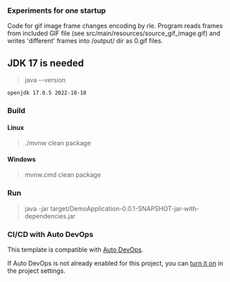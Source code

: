 ### Experiments for one startup

Code for gif image frame changes encoding by rle. Program reads frames from included GIF file (see src/main/resources/source_gif_image.gif) and writes 'different' frames into /output/ dir as 0.gif files.

## JDK 17 is needed

> java --version

`openjdk 17.0.5 2022-10-18`

### Build

#### Linux

> ./mvnw clean package

#### Windows

> mvnw.cmd clean package

### Run

> java -jar target/DemoApplication-0.0.1-SNAPSHOT-jar-with-dependencies.jar

### CI/CD with Auto DevOps

This template is compatible with [Auto DevOps](https://docs.gitlab.com/ee/topics/autodevops/).

If Auto DevOps is not already enabled for this project, you can [turn it on](https://docs.gitlab.com/ee/topics/autodevops/#enabling-auto-devops) in the project settings.